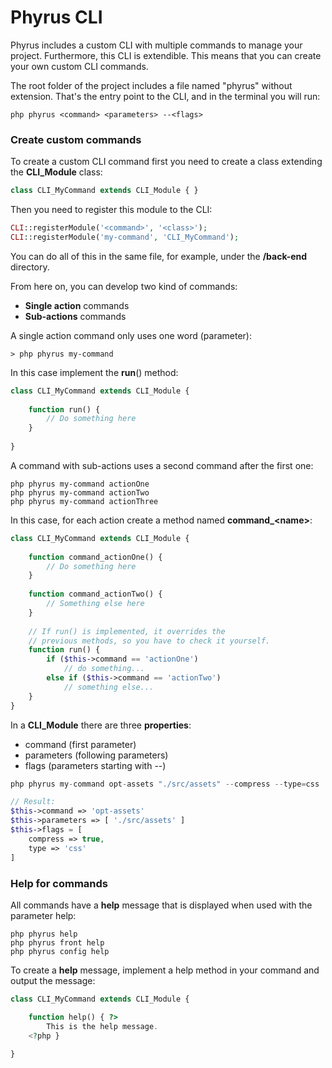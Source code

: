 # Phyrus CLI

Phyrus includes a custom CLI with multiple commands to manage your project. Furthermore, this CLI is extendible. This means that you can create your own custom CLI commands.

The root folder of the project includes a file named "phyrus" without extension. That's the entry point to the CLI, and in the terminal you will run:

```
php phyrus <command> <parameters> --<flags>
```

### Create custom commands

To create a custom CLI command first you need to create a class extending the **CLI\_Module** class:

```php
class CLI_MyCommand extends CLI_Module { }
```

Then you need to register this module to the CLI:

```php
CLI::registerModule('<command>', '<class>');
CLI::registerModule('my-command', 'CLI_MyCommand');
```

You can do all of this in the same file, for example, under the **/back-end** directory.

From here on, you can develop two kind of commands:

* **Single action** commands
* **Sub-actions** commands

A single action command only uses one word (parameter):

```
> php phyrus my-command
```

In this case implement the **run**() method:

```php
class CLI_MyCommand extends CLI_Module {
    
    function run() {
        // Do something here
    }
    
}
```

A command with sub-actions uses a second command after the first one:

```
php phyrus my-command actionOne
php phyrus my-command actionTwo
php phyrus my-command actionThree
```

In this case, for each action create a method named **command\_\<name>**:

```php
class CLI_MyCommand extends CLI_Module {
    
    function command_actionOne() {
        // Do something here
    }
    
    function command_actionTwo() {
        // Something else here
    }
    
    // If run() is implemented, it overrides the
    // previous methods, so you have to check it yourself.
    function run() {
        if ($this->command == 'actionOne')
            // do something...
        else if ($this->command == 'actionTwo')
            // something else...
    }
}
```

In a **CLI\_Module** there are three **properties**:

* command (first parameter)
* parameters (following parameters)
* flags (parameters starting with --)

```php
php phyrus my-command opt-assets "./src/assets" --compress --type=css

// Result:
$this->command => 'opt-assets'
$this->parameters => [ './src/assets' ]
$this->flags = [
    compress => true,
    type => 'css'
]
```

### Help for commands

All commands have a **help** message that is displayed when used with the parameter help:

```
php phyrus help
php phyrus front help
php phyrus config help
```

To create a **help** message, implement a help method in your command and output the message:

```php
class CLI_MyCommand extends CLI_Module {

    function help() { ?>
        This is the help message.
    <?php }
    
}
```
